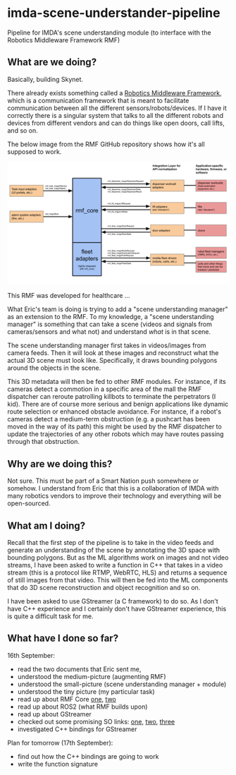 # imda-scene-understander-pipeline

Pipeline for IMDA's scene understanding module (to interface with the Robotics Middleware Framework RMF)

## What are we doing?

Basically, building Skynet.

There already exists something called a [Robotics Middleware Framework](),
which is a communication framework that is meant to facilitate communication
between all the different sensors/robots/devices.
If I have it correctly there is a singular system that talks to
all the different robots and devices from different vendors
and can do things like open doors, call lifts, and so on.

The below image from the RMF GitHub repository shows how it's all supposed to
work.

![RMF core infrastructure](https://raw.githubusercontent.com/osrf/rmf_core/master/docs/rmf_core_integration_diagram.png)

This RMF was developed for healthcare ...

What Eric's team is doing is trying to add a "scene understanding manager"
as an extension to the RMF.
To my knowledge, a "scene understanding manager" is something that can take
a scene (videos and signals from cameras/sensors and what not) and understand
_what_ is in that scene.

The scene understanding manager first takes in videos/images from camera feeds.
Then it will look at these images and reconstruct what the actual 3D scene
must look like. Specifically, it draws bounding polygons around the objects in
the scene.

This 3D metadata will then be fed to other RMF modules.
For instance, if its cameras detect a commotion in a
specific area of the mall the RMF dispatcher can reroute patrolling killbots
to terminate the perpetrators (I kid).
There are of course more serious and benign applications like
dynamic route selection or enhanced obstacle avoidance.
For instance, if a robot's cameras detect a medium-term obstruction
(e.g. a pushcart has been moved in the way of its path)
this might be used by the RMF dispatcher to update the trajectories of
any other robots which may have routes passing through that obstruction.

## Why are we doing this?

Not sure. This must be part of a Smart Nation push somewhere or somehow.
I understand from Eric that this is a collaboration of IMDA with many robotics
vendors to improve their technology and everything will be open-sourced.

## What am I doing?

Recall that the first step of the pipeline is to take in the video feeds
and generate an understanding of the scene by annotating the 3D space with
bounding polygons. But as the ML algorithms work on images and not video streams,
I have been asked to write a function in C++
that takes in a video stream (this is a protocol like RTMP, WebRTC, HLS) and returns
a sequence of still images from that video. This will then be fed into the
ML components that do 3D scene reconstruction and object recognition and so on.

I have been asked to use GStreamer (a C framework) to do so.
As I don't have C++ experience and I certainly don't have GStreamer experience,
this is quite a difficult task for me.

## What have I done so far?

16th September:

- read the two documents that Eric sent me,
- understood the medium-picture (augmenting RMF)
- understood the small-picture (scene understanding manager + module)
- understood the tiny picture (my particular task)
- read up about RMF Core [one](https://github.com/osrf/rmf_core/blob/master/docs/faq.md), [two](https://osrf.github.io/ros2multirobotbook/intro.html#robotics-middleware-framework-rmf)
- read up about ROS2 (what RMF builds upon)
- read up about GStreamer
- checked out some promising SO links: [one](https://stackoverflow.com/questions/58878652/how-to-get-video-stream-frame-by-frame-from-gstreamer-pipeline-without-opencv), [two](https://stackoverflow.com/questions/58878652/how-to-get-video-stream-frame-by-frame-from-gstreamer-pipeline-without-opencv), [three](https://stackoverflow.com/questions/59025321/capture-jpeg-images-from-rtsp-gstreamer)
- investigated C++ bindings for GStreamer

Plan for tomorrow (17th September):

- find out how the C++ bindings are going to work
- write the function signature
